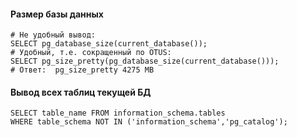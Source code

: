 #### Размер базы данных
```
# Не удобный вывод:
SELECT pg_database_size(current_database());
# Удобный, т.е. сокращенный по OTUS:
SELECT pg_size_pretty(pg_database_size(current_database()));
# Ответ:  pg_size_pretty 4275 MB
```
#### Вывод всех таблиц текущей БД
```
SELECT table_name FROM information_schema.tables
WHERE table_schema NOT IN ('information_schema','pg_catalog');
```

```


```








































